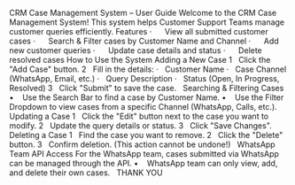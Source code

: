 CRM Case Management System – User Guide
Welcome to the CRM Case Management System! This system helps Customer Support Teams manage customer queries efficiently.
Features
·      View all submitted customer cases
·      Search & Filter cases by Customer Name and Channel
·      Add new customer queries
·      Update case details and status
·      Delete resolved cases
How to Use the System
Adding a New Case
1   Click the "Add Case" button.
2   Fill in the details:
·   Customer Name
·   Case Channel (WhatsApp, Email, etc.)
·   Query Description
·   Status (Open, In Progress, Resolved)
3   Click "Submit" to save the case.
 
Searching & Filtering Cases
•    Use the Search Bar to find a case by Customer Name.
•    Use the Filter Dropdown to view cases from a specific Channel (WhatsApp, Calls, etc.).
 
Updating a Case
1   Click the "Edit" button next to the case you want to modify.
2   Update the query details or status.
3   Click "Save Changes".
 
Deleting a Case
1   Find the case you want to remove.
2   Click the "Delete" button.
3   Confirm deletion. (This action cannot be undone!)
 
WhatsApp Team API Access
For the WhatsApp team, cases submitted via WhatsApp can be managed through the API.
•    WhatsApp team can only view, add, and delete their own cases.
 
THANK YOU
